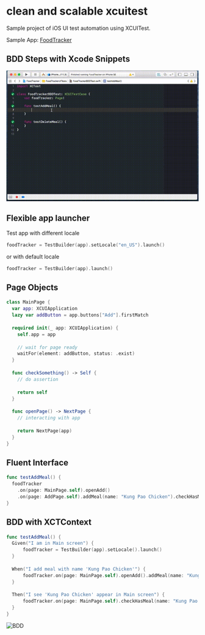 # clean and scalable xcuitest

Sample project of iOS UI test automation using XCUITest.

Sample App: [FoodTracker](https://developer.apple.com/library/content/referencelibrary/GettingStarted/DevelopiOSAppsSwift/)

## BDD Steps with Xcode Snippets
![BDD](480P.gif)

## Flexible app launcher
Test app with different locale
```swift
foodTracker = TestBuilder(app).setLocale("en_US").launch()
```

or with default locale
```swift
foodTracker = TestBuilder(app).launch()
```

## Page Objects
```swift
class MainPage {
  var app: XCUIApplication
  lazy var addButton = app.buttons["Add"].firstMatch

  required init(_ app: XCUIApplication) {
    self.app = app

    // wait for page ready
    waitFor(element: addButton, status: .exist)
  }

  func checkSomething() -> Self {
    // do assertion

    return self
  }

  func openPage() -> NextPage {
    // interacting with app

    return NextPage(app)
  }
}
```

## Fluent Interface
```swift
func testAddMeal() {
  foodTracker
    .on(page: MainPage.self).openAdd()
    .on(page: AddPage.self).addMeal(name: "Kung Pao Chicken").checkHasMeal(name: "Kung Pao Chicken")
}
```

## BDD with XCTContext
```swift
func testAddMeal() {
  Given("I am in Main screen") {
      foodTracker = TestBuilder(app).setLocale().launch()
  }

  When("I add meal with name 'Kung Pao Chicken'") {
      foodTracker.on(page: MainPage.self).openAdd().addMeal(name: "Kung Pao Chicken")
  }

  Then("I see 'Kung Pao Chicken' appear in Main screen") {
      foodTracker.on(page: MainPage.self).checkHasMeal(name: "Kung Pao Chicken")
  }
}
```

![BDD](https://i.imgur.com/ZiIs5Rd.png)
